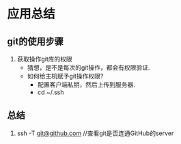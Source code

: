 # 应用总结

## git的使用步骤
1. 获取操作git库的权限
    - 猜想，是不是每次的git操作，都会有权限验证.
    - 如何给主机赋予git操作权限?
        - 配置客户端私钥，然后上传到服务器.
        - cd ~/.ssh 


## 总结
1. ssh -T git@github.com      //查看git是否连通GitHub的server